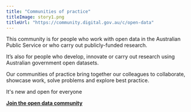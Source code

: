 ```yaml
---
title: "Communities of practice"
titleImage: story1.png
titleUrl: "https://community.digital.gov.au/c/open-data"
---
```

<p>This community is for people who work with open data in the Australian Public Service or who carry out publicly-funded research.</p>

<p>It’s also for people who develop, innovate or carry out research using Australian government open datasets.</p>

<p>Our communities of practice bring together our colleagues to collaborate, showcase work, solve problems and explore best practice.</p>

<p>It's new and open for everyone</p>

<p><strong><a href="https://community.digital.gov.au/c/open-data" title="Join the open data community">Join the open data community</a></strong></p>